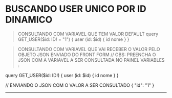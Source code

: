 # BUSCANDO USER UNICO POR ID DINAMICO

> CONSULTANDO COM VARIAVEL QUE TEM VALOR DEFAULT
query GET_USER($id: ID! = "1") {
  user (id: $id) {
    id
    nome
  }
}

> CONSULTANDO COM VARIAVEL QUE VAI RECEBER O VALOR PELO OBJETO JSON ENVIADO DO FRONT FORM
// OBS: PREENCHA O JSON COM A VARIAVEL A SER CONSULTADA NO PAINEL VARIABLES :

query GET_USER($id: ID!) {
  user (id: $id) {
    id
    nome
  }
}

// ENVIANDO O JSON COM O VALOR A SER CONSULTADO
{
  "id": "1"
}

---
